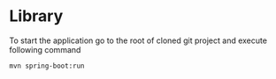 # Library

To start the application go to the root of cloned git project and execute following command
```
mvn spring-boot:run
```
